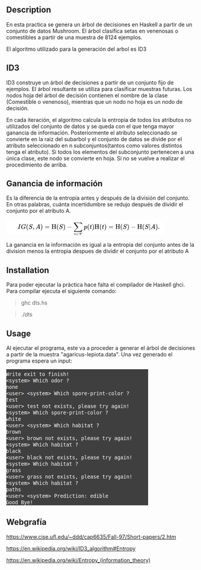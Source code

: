 ## Description

En esta practica se genera un árbol de decisiones en Haskell a partir de un conjunto de datos Mushroom.
El árbol clasifica setas en venenosas o comestibles a partir de una muestra de 8124 ejemplos.

El algoritmo utilizado para la generación del arbol es ID3

## ID3
ID3 construye un árbol de decisiones a partir de un conjunto fijo de ejemplos. El árbol resultante se utiliza para clasificar muestras futuras. Los nodos hoja del árbol de decisión contienen el nombre de la clase (Comestible o venenoso), mientras que un nodo no hoja es un nodo de decisión. 

En cada iteración, el algoritmo calcula la entropia de todos los atributos no utilizados del conjunto de datos y se queda con el que tenga mayor ganancia de información. 
Posteriormente el atributo seleccionado se convierte en la raiz del subarbol y el conjunto de datos se divide por el atributo seleccionado en n subconjuntos(tantos como valores distintos tenga el atributo).
Si todos los elementos del subconjunto pertenecen a una única clase, este nodo se convierte en hoja. Si no se vuelve a realizar el procedimiento de arriba.

## Ganancia de información
Es la diferencia de la entropía antes y después de la división del conjunto. En otras palabras, cuánta incertidumbre se redujo después de dividir el conjunto por el atributo A.

![alt text](https://github.com/SoufianeAatab/PracticaLP-Haskell/blob/main/2.png)

La ganancia en la información es igual a la entropia del conjunto antes de la division menos la entropia despues de dividir el conjunto por el atributo A

## Installation
Para poder ejecutar la práctica hace falta el compilador de Haskell ghci.
Para compilar ejecuta el siguiente comando:

>ghc dts.hs

>./dts
  
## Usage
Al ejecutar el programa, este va a proceder a generar el árbol de decisiones a partir de la muestra "agaricus-lepiota.data".
Una vez generado el programa espera un input:

![alt text](https://github.com/SoufianeAatab/PracticaLP-Haskell/blob/main/1.png)


## Webgrafía

https://www.cise.ufl.edu/~ddd/cap6635/Fall-97/Short-papers/2.htm

https://en.wikipedia.org/wiki/ID3_algorithm#Entropy

https://en.wikipedia.org/wiki/Entropy_(information_theory)
